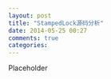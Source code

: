 ```yaml
---
layout: post
title: "StampedLock源码分析"
date: 2014-05-25 00:27
comments: true
categories: 
---
```


Placeholder
